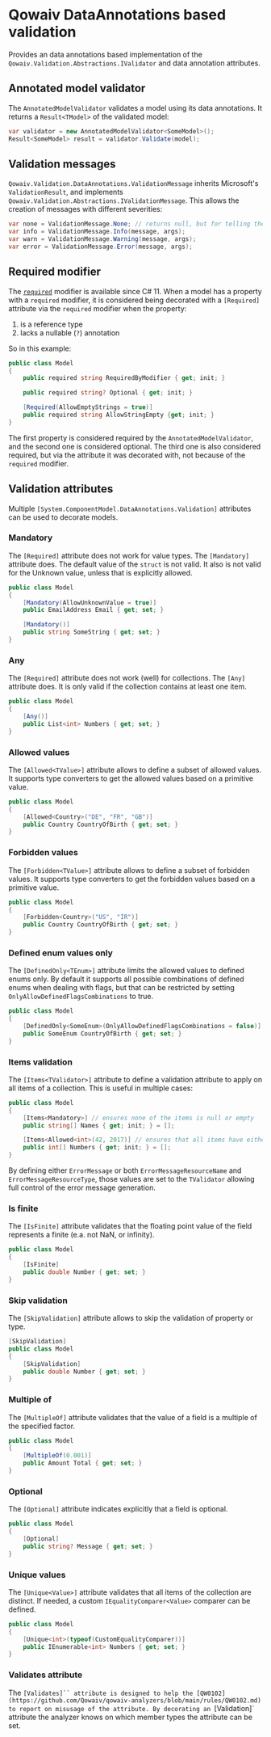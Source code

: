 # Qowaiv DataAnnotations based validation
Provides an data annotations based implementation of the `Qowaiv.Validation.Abstractions.IValidator`
and data annotation attributes.

## Annotated model validator
The `AnnotatedModelValidator` validates a model using its data annotations.
It returns a `Result<TModel>` of the validated model:

``` C#
var validator = new AnnotatedModelValidator<SomeModel>();
Result<SomeModel> result = validator.Validate(model);
```

## Validation messages
`Qowaiv.Validation.DataAnnotations.ValidationMessage` inherits Microsoft's
`ValidationResult`, and implements `Qowaiv.Validation.Abstractions.IValidationMessage`.
This allows the creation of messages with different severities:

``` C#
var none = ValidationMessage.None; // returns null, but for telling the story ValidationMessage.None is preferred.
var info = ValidationMessage.Info(message, args);
var warn = ValidationMessage.Warning(message, args);
var error = ValidationMessage.Error(message, args);
```

## Required modifier
The [`required`](https://learn.microsoft.com/en-us/dotnet/csharp/language-reference/keywords/required) modifier is available since C# 11.
When a model has a property with a `required` modifier, it is considered being
decorated with a `[Required]` attribute via the `required` modifier when the
property:
1. is a reference type
2. lacks a nullable (`?`) annotation

So in this example:

``` C#
public class Model
{
    public required string RequiredByModifier { get; init; }

    public required string? Optional { get; init; }

    [Required(AllowEmptyStrings = true)]
    public required string AllowStringEmpty {get; init; }
}
```

The first property is considered required by the `AnnotatedModelValidator`, and
the second one is considered optional. The third one is also considered required,
but via the attribute it was decorated with, not because of the `required` modifier.

## Validation attributes
Multiple `[System.ComponentModel.DataAnnotations.Validation]` attributes can be
used to decorate models.

### Mandatory
The `[Required]` attribute does not work for value types. The `[Mandatory]`
attribute does. The default value of the `struct` is not valid. It also is not
valid for the Unknown value, unless that is explicitly allowed.

``` C#
public class Model
{
    [Mandatory(AllowUnknownValue = true)]
    public EmailAddress Email { get; set; }

    [Mandatory()]
    public string SomeString { get; set; }
}
```

### Any
The `[Required]` attribute does not work (well) for collections. The `[Any]`
attribute does. It is only valid if the collection contains at least one item.

``` C#
public class Model
{
    [Any()]
    public List<int> Numbers { get; set; }
}
```

### Allowed values
The `[Allowed<TValue>]` attribute allows to define a subset of allowed values. It
supports type converters to get the allowed values based on a primitive value.

``` C#
public class Model
{
    [Allowed<Country>("DE", "FR", "GB")]
    public Country CountryOfBirth { get; set; }
}
```

### Forbidden values
The `[Forbidden<TValue>]` attribute allows to define a subset of forbidden values. It
supports type converters to get the forbidden values based on a primitive value.

``` C#
public class Model
{
    [Forbidden<Country>("US", "IR")]
    public Country CountryOfBirth { get; set; }
}
```

### Defined enum values only
The `[DefinedOnly<TEnum>]` attribute limits the allowed values to defined
enums only. By default it supports all possible combinations of defined enums 
when dealing with flags, but that can be restricted by setting 
`OnlyAllowDefinedFlagsCombinations` to true.

``` C#
public class Model
{
    [DefinedOnly<SomeEnum>(OnlyAllowDefinedFlagsCombinations = false)]
    public SomeEnum CountryOfBirth { get; set; }
}
```

### Items validation
The `[Items<TValidator>]` attribute to define a validation attribute to apply
on all items of a collection. This is useful in multiple cases:

``` C#
public class Model
{
    [Items<Mandatory>] // ensures none of the items is null or empty
    public string[] Names { get; init; } = [];

    [Items<Allowed<int>(42, 2017)] // ensures that all items have either the value 42 or 2017.
    public int[] Numbers { get; init; } = [];
}
```

By defining either `ErrorMessage` or both `ErrorMessageResourceName` and `ErrorMessageResourceType`,
those values are set to the `TValidator` allowing full control of the error message generation.

### Is finite
The `[IsFinite]` attribute validates that the floating point value of the field
represents a finite (e.a. not NaN, or infinity).

``` C#
public class Model
{
    [IsFinite]
    public double Number { get; set; }
}
```

### Skip validation
The `[SkipValidation]` attribute allows to skip the validation of property or
type.

``` C#
[SkipValidation]
public class Model
{
    [SkipValidation]
    public double Number { get; set; }
}
```

### Multiple of
The `[MultipleOf]` attribute validates that the value of a field is a multiple
of the specified factor.

``` C#
public class Model
{
    [MultipleOf(0.001)]
    public Amount Total { get; set; }
}
```
### Optional 
The `[Optional]` attribute indicates explicitly that a field is optional.

``` C#
public class Model
{
    [Optional]
    public string? Message { get; set; }
}
```

### Unique values
The `[Unique<Value>]` attribute validates that all items of the collection are
distinct. If needed, a custom `IEqualityComparer<Value>` comparer can be defined.

``` C#
public class Model
{
    [Unique<int>(typeof(CustomEqualityComparer))]
    public IEnumerable<int> Numbers { get; set; }
}
```

### Validates attribute
The `[Validates]`` attribute is designed to help the [QW0102](https://github.com/Qowaiv/qowaiv-analyzers/blob/main/rules/QW0102.md)
to report on misusage of the attribute. By decorating an `[Validation]` attribute
the analyzer knows on which member types the attribute can be set.
